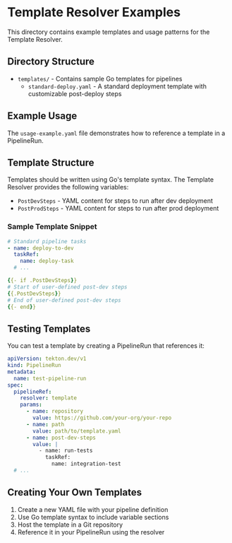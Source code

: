 # Template Resolver Examples

This directory contains example templates and usage patterns for the Template Resolver.

## Directory Structure

- `templates/` - Contains sample Go templates for pipelines
  - `standard-deploy.yaml` - A standard deployment template with customizable post-deploy steps

## Example Usage

The `usage-example.yaml` file demonstrates how to reference a template in a PipelineRun.

## Template Structure

Templates should be written using Go's template syntax. The Template Resolver provides the following variables:

- `PostDevSteps` - YAML content for steps to run after dev deployment
- `PostProdSteps` - YAML content for steps to run after prod deployment

### Sample Template Snippet

```yaml
# Standard pipeline tasks
- name: deploy-to-dev
  taskRef:
    name: deploy-task
  # ...

{{- if .PostDevSteps}}
# Start of user-defined post-dev steps
{{.PostDevSteps}}
# End of user-defined post-dev steps
{{- end}}
```

## Testing Templates

You can test a template by creating a PipelineRun that references it:

```yaml
apiVersion: tekton.dev/v1
kind: PipelineRun
metadata:
  name: test-pipeline-run
spec:
  pipelineRef:
    resolver: template
    params:
      - name: repository
        value: https://github.com/your-org/your-repo
      - name: path
        value: path/to/template.yaml
      - name: post-dev-steps
        value: |
          - name: run-tests
            taskRef:
              name: integration-test
  # ...
```

## Creating Your Own Templates

1. Create a new YAML file with your pipeline definition
2. Use Go template syntax to include variable sections
3. Host the template in a Git repository
4. Reference it in your PipelineRun using the resolver
